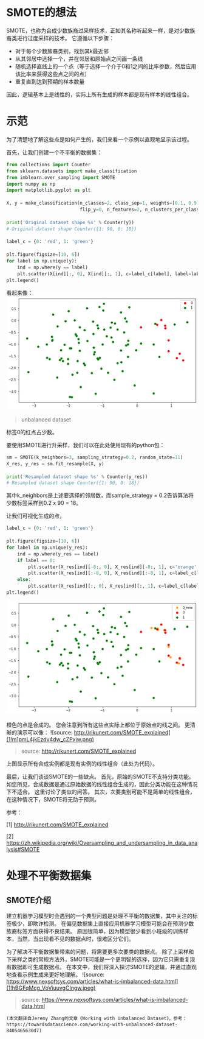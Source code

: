 # SMOTE的想法

SMOTE，也称为合成少数族裔过采样技术，正如其名称听起来一样，是对少数族裔类进行过度采样的技术。 它遵循以下步骤：
+ 对于每个少数族裔类别，找到其k最近邻
+ 从其邻居中选择一个，并在邻居和原始点之间画一条线
+ 随机选择直线上的一个点（等于选择一个介于0和1之间的比率参数，然后应用该比率来获得这些点之间的点）
+ 重复直到达到预期的样本数量

因此，逻辑基本上是线性的，实际上所有生成的样本都是现有样本的线性组合。
# 示范

为了清楚地了解这些点是如何产生的，我们来看一个示例以直观地显示该过程。

首先，让我们创建一个不平衡的数据集：
```python
from collections import Counter
from sklearn.datasets import make_classification
from imblearn.over_sampling import SMOTE
import numpy as np
import matplotlib.pyplot as plt

X, y = make_classification(n_classes=2, class_sep=1, weights=[0.1, 0.9], n_informative=2, n_redundant=0,
                           flip_y=0, n_features=2, n_clusters_per_class=1, n_samples=100, random_state=10)

print('Original dataset shape %s' % Counter(y))
# Original dataset shape Counter({1: 90, 0: 10})

label_c = {0: 'red', 1: 'green'}

plt.figure(figsize=[10, 6])
for label in np.unique(y):
    ind = np.where(y == label)
    plt.scatter(X[ind][:, 0], X[ind][:, 1], c=label_c[label], label=label)
plt.legend()
```

看起来像：
![unbalanced dataset](1!3L0Eo1AAMBUvqe8mO9JkwA.png)
> unbalanced dataset


标签0的红点占少数。

要使用SMOTE进行升采样，我们可以在此处使用现有的python包：
```python
sm = SMOTE(k_neighbors=3, sampling_strategy=0.2, random_state=11)
X_res, y_res = sm.fit_resample(X, y)

print('Resampled dataset shape %s' % Counter(y_res))
# Resampled dataset shape Counter({1: 90, 0: 18})
```

其中k_neighbors是上述要选择的邻居数，而sample_strategy = 0.2告诉算法将少数标签采样到0.2 x 90 = 18。

让我们可视化生成的点，
```python
label_c = {0: 'red', 1: 'green'}

plt.figure(figsize=[10, 6])
for label in np.unique(y_res):
    ind = np.where(y_res == label)
    if label == 0:
        plt.scatter(X_res[ind][-8:, 0], X_res[ind][-8:, 1], c='orange', label='0_new')
        plt.scatter(X_res[ind][:-8, 0], X_res[ind][:-8, 1], c=label_c[label], label=label)
    else:
        plt.scatter(X_res[ind][:, 0], X_res[ind][:, 1], c=label_c[label], label=label)
plt.legend()
```
![](1!0-6PCs6lsXc6NKmnCJcuNg.png)

橙色的点是合成的。 您会注意到所有这些点实际上都位于原始点的线之间。 更清晰的演示可以像：
![source: http://rikunert.com/SMOTE_explained](1!m1pmL4jkEzdv4dw_cZPxjw.png)
> source: http://rikunert.com/SMOTE_explained


上图显示所有合成实例都是现有实例的线性组合（此处为代码）。

最后，让我们谈谈SMOTE的一些缺点。 首先，原始的SMOTE不支持分类功能。 如您所见，合成数据是通过原始数据的线性组合生成的，因此分类功能在这种情况下不适合。 这里讨论了类似的问答。 其次，次要类别可能不是简单的线性组合，在这种情况下，SMOTE将无助于预测。

参考：

[1] http://rikunert.com/SMOTE_explained

[2] https://zh.wikipedia.org/wiki/Oversampling_and_undersampling_in_data_analysis#SMOTE
# 处理不平衡数据集
## SMOTE介绍

建立机器学习模型时会遇到的一个典型问题是处理不平衡的数据集，其中关注的标签极少，即欺诈检测。 在偏见数据集上直接应用机器学习模型可能会在预测少数族裔标签方面获得不良结果。 原因很简单，因为模型很少看到小班级的训练样本，当然，当出现看不见的数据点时，很难区分它们。

为了解决不平衡数据集带来的问题，将需要更多次要类的数据点。 除了上采样和下采样之类的常规方法外，SMOTE可能是一个更明智的选择，因为它只需重复现有数据即可生成数据点。 在本文中，我们将深入探讨SMOTE的逻辑，并通过直观地查看示例生成来更好地理解。
![source: https://www.nexsoftsys.com/articles/what-is-imbalanced-data.html](1!hBGFqMcg_VoViuuvgCIngw.jpeg)
> source: https://www.nexsoftsys.com/articles/what-is-imbalanced-data.html

```
(本文翻译自Jeremy Zhang的文章《Working with Unbalanced Dataset》，参考：https://towardsdatascience.com/working-with-unbalanced-dataset-8405465630d7)
```

